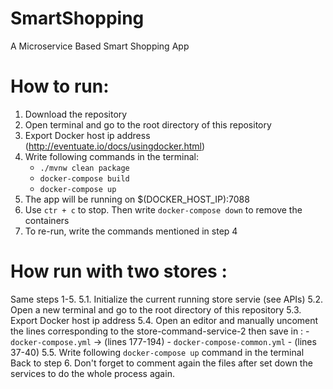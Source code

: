 # SmartShopping
A Microservice Based Smart Shopping App


# How to run:
1. Download the repository
2. Open terminal and go to the root directory of this repository
3. Export Docker host ip address (http://eventuate.io/docs/usingdocker.html)
4. Write following commands in the terminal:
    - `./mvnw clean package`
    - `docker-compose build`
    - `docker-compose up`
5. The app will be running on $(DOCKER_HOST_IP):7088
6. Use `ctr + c` to stop. Then write `docker-compose down` to remove the containers
7. To re-run, write the commands mentioned in step 4

# How run with two stores :
Same steps 1-5.
5.1. Initialize the current running store servie (see APIs)
5.2. Open a new terminal and go to the root directory of this repository
5.3. Export Docker host ip address
5.4. Open an editor and manually uncoment the lines corresponding to the store-command-service-2 then save in :
    - `docker-compose.yml` -> (lines 177-194)
    - `docker-compose-common.yml` - (lines 37-40)
5.5. Write following `docker-compose up` command in the terminal
Back to step 6.
Don't forget to comment again the files after set down the services to do the whole process again.
    
